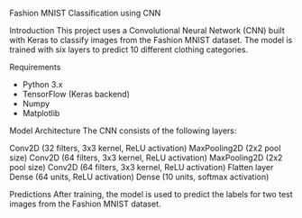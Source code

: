 Fashion MNIST Classification using CNN

Introduction
This project uses a Convolutional Neural Network (CNN) built with Keras to classify images from the Fashion MNIST dataset. The model is trained with six layers to predict 10 different clothing categories.

 Requirements
- Python 3.x
- TensorFlow (Keras backend)
- Numpy
- Matplotlib


Model Architecture
The CNN consists of the following layers:

Conv2D (32 filters, 3x3 kernel, ReLU activation)
MaxPooling2D (2x2 pool size)
Conv2D (64 filters, 3x3 kernel, ReLU activation)
MaxPooling2D (2x2 pool size)
Conv2D (64 filters, 3x3 kernel, ReLU activation)
Flatten layer
Dense (64 units, ReLU activation)
Dense (10 units, softmax activation)

Predictions
After training, the model is used to predict the labels for two test images from the Fashion MNIST dataset.
